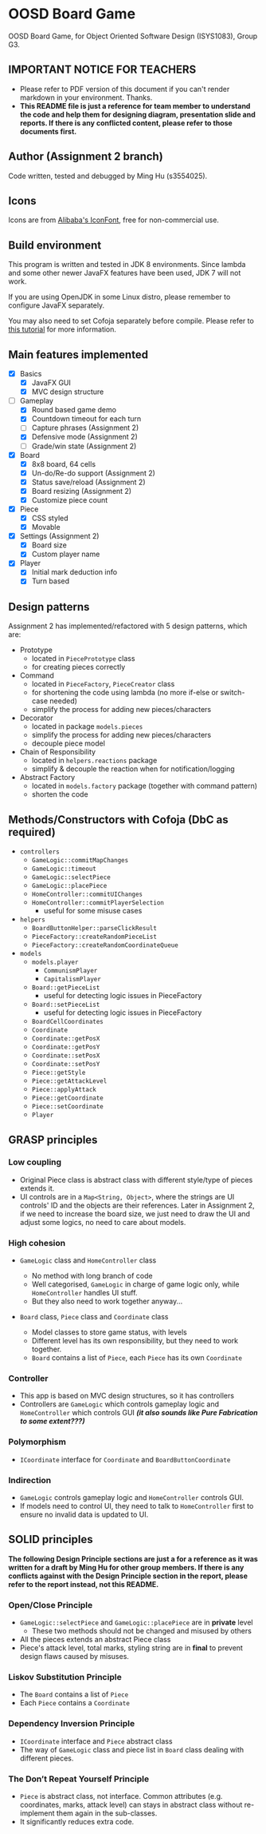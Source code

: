 # OOSD Board Game 

OOSD Board Game, for Object Oriented Software Design (ISYS1083), Group G3.

## IMPORTANT NOTICE FOR TEACHERS 

 * Please refer to PDF version of this document if you can't render markdown in your environment. Thanks.
 * **This README file is just a reference for team member to understand the code and help them for designing diagram, presentation slide and reports. If there is any conflicted content, please refer to those documents first.**

## Author (Assignment 2 branch)

Code written, tested and debugged by Ming Hu (s3554025).

## Icons

Icons are from [Alibaba's IconFont](http://www.iconfont.cn/collections/detail?spm=a313x.7781069.0.da5a778a4&cid=268), free for non-commercial use.

## Build environment

This program is written and tested in JDK 8 environments. Since lambda and some other newer JavaFX features have been used, JDK 7 will not work.

If you are using OpenJDK in some Linux distro, please remember to configure JavaFX separately.

You may also need to set Cofoja separately before compile. Please refer to [this tutorial](https://stackoverflow.com/questions/31235078/using-cofoja-annotations-in-intellij) for more information. 


## Main features implemented

- [x] Basics
    - [x] JavaFX GUI
    - [x] MVC design structure
- [ ] Gameplay
    - [x] Round based game demo
    - [x] Countdown timeout for each turn
    - [ ] Capture phrases (Assignment 2)
    - [x] Defensive mode (Assignment 2)
    - [ ] Grade/win state (Assignment 2)
- [x] Board
    - [x] 8x8 board, 64 cells
    - [x] Un-do/Re-do support (Assignment 2)
    - [x] Status save/reload (Assignment 2)
    - [x] Board resizing (Assignment 2)
    - [x] Customize piece count 
- [x] Piece
    - [x] CSS styled
    - [x] Movable
- [x] Settings (Assignment 2)
    - [x] Board size
    - [x] Custom player name
- [x] Player
    - [x] Initial mark deduction info
    - [x] Turn based

## Design patterns

Assignment 2 has implemented/refactored with 5 design patterns, which are:

- Prototype 
    - located in `PiecePrototype` class
    - for creating pieces correctly
- Command
    - located in `PieceFactory`, `PieceCreator` class
    - for shortening the code using lambda (no more if-else or switch-case needed)
    - simplify the process for adding new pieces/characters 
- Decorator
    - located in package `models.pieces`
    - simplify the process for adding new pieces/characters
    - decouple piece model
- Chain of Responsibility
    - located in `helpers.reactions` package
    - simplify & decouple the reaction when for notification/logging
- Abstract Factory
    - located in `models.factory` package (together with command pattern)
    - shorten the code

## Methods/Constructors with Cofoja (DbC as required)

- `controllers` 
    - `GameLogic::commitMapChanges`
    - `GameLogic::timeout`
    - `GameLogic::selectPiece`
    - `GameLogic::placePiece`
    - `HomeController::commitUIChanges`
    - `HomeController::commitPlayerSelection`
        - useful for some misuse cases
- `helpers`
    - `BoardButtonHelper::parseClickResult`
    - `PieceFactory::createRandomPieceList`
    - `PieceFactory::createRandomCoordinateQueue`
- `models`
    - `models.player`
        - `CommunismPlayer`
        - `CapitalismPlayer`
    - `Board::getPieceList`
        - useful for detecting logic issues in PieceFactory
    - `Board::setPieceList`
        - useful for detecting logic issues in PieceFactory
    - `BoardCellCoordinates`
    - `Coordinate`
    - `Coordinate::getPosX`
    - `Coordinate::getPosY`
    - `Coordinate::setPosX`
    - `Coordinate::setPosY`
    - `Piece::getStyle`
    - `Piece::getAttackLevel`
    - `Piece::applyAttack`
    - `Piece::getCoordinate`
    - `Piece::setCoordinate`
    - `Player`

## GRASP principles

### Low coupling

- Original Piece class is abstract class with different style/type of pieces extends it.
- UI controls are in a `Map<String, Object>`, where the strings are UI controls' ID and the objects are their references. Later in Assignment 2, if we need to increase the board size, we just need to draw the UI and adjust some logics, no need to care about models.

### High cohesion

- `GameLogic` class and `HomeController` class
    - No method with long branch of code
    - Well categorised, `GameLogic` in charge of game logic only, while `HomeController` handles UI stuff.
    - But they also need to work together anyway...

- `Board` class, `Piece` class and `Coordinate` class
    - Model classes to store game status, with levels
    - Different level has its own responsibility, but they need to work together.
    - `Board` contains a list of `Piece`, each `Piece` has its own `Coordinate`

### Controller

- This app is based on MVC design structures, so it has controllers
- Controllers are `GameLogic` which controls gameplay logic and `HomeController` which controls GUI ***(it also sounds like Pure Fabrication to some extent???)***

### Polymorphism

- `ICoordinate` interface for `Coordinate` and `BoardButtonCoordinate`
    
### Indirection

- `GameLogic` controls gameplay logic and `HomeController` controls GUI.  
- If models need to control UI, they need to talk to `HomeController` first to ensure no invalid data is updated to UI.
    

## SOLID principles

**The following Design Principle sections are just a for a reference as it was written for a draft by Ming Hu for other group members. If there is any conflicts against with the Design Principle section in the report, please refer to the report instead, not this README.**

### Open/Close Principle
- `GameLogic::selectPiece` and `GameLogic::placePiece` are in **private** level
    - These two methods should not be changed and misused by others
- All the pieces extends an abstract Piece class
- Piece's attack level, total marks, styling string are in **final** to prevent design flaws caused by misuses.

### Liskov Substitution Principle

- The `Board` contains a list of `Piece`
- Each `Piece` contains a `Coordinate`

### Dependency Inversion Principle

- `ICoordinate` interface and `Piece` abstract class
- The way of `GameLogic` class and piece list in `Board` class dealing with different pieces.


### The Don’t Repeat Yourself Principle

- `Piece` is abstract class, not interface. Common attributes (e.g. coordinates, marks, attack level) can stays in abstract class without re-implement them again in the sub-classes. 
- It significantly reduces extra code.


